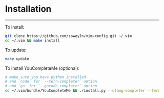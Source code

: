 # Installation
--------------

To install:
```sh
git clone https://github.com/soweyln/vim-config.git ~/.vim
cd ~/.vim && make install
```

To update:
```sh
make update
```

To install YouCompleteMe (optional):
```sh
# make sure you have python installed
# and `node` for `--tern-completer` option
# and `go` for `--gocode-completer` option
cd ~/.vim/bundle/YouCompleteMe && ./install.py --clang-completer --tern-completer --gocode-completer
```
